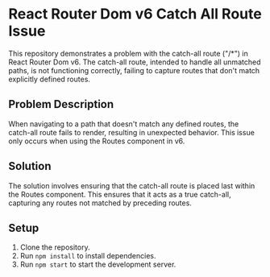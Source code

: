 # React Router Dom v6 Catch All Route Issue
This repository demonstrates a problem with the catch-all route ("/*") in React Router Dom v6.  The catch-all route, intended to handle all unmatched paths, is not functioning correctly, failing to capture routes that don't match explicitly defined routes.

## Problem Description
When navigating to a path that doesn't match any defined routes, the catch-all route fails to render, resulting in unexpected behavior.  This issue only occurs when using the Routes component in v6.

## Solution
The solution involves ensuring that the catch-all route is placed last within the Routes component.  This ensures that it acts as a true catch-all, capturing any routes not matched by preceding routes.

## Setup
1. Clone the repository.
2. Run `npm install` to install dependencies.
3. Run `npm start` to start the development server.